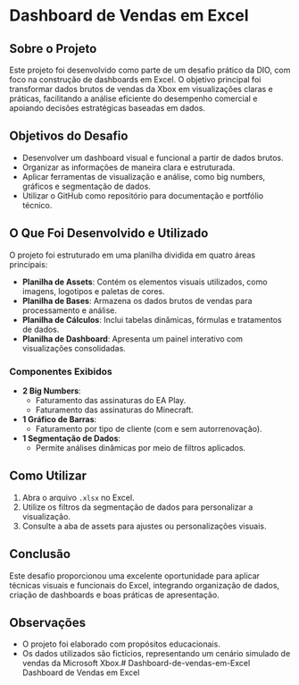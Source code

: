 # Dashboard de Vendas em Excel

## Sobre o Projeto
Este projeto foi desenvolvido como parte de um desafio prático da DIO, com foco na construção de dashboards em Excel. O objetivo principal foi transformar dados brutos de vendas da Xbox em visualizações claras e práticas, facilitando a análise eficiente do desempenho comercial e apoiando decisões estratégicas baseadas em dados.

## Objetivos do Desafio
- Desenvolver um dashboard visual e funcional a partir de dados brutos.
- Organizar as informações de maneira clara e estruturada.
- Aplicar ferramentas de visualização e análise, como big numbers, gráficos e segmentação de dados.
- Utilizar o GitHub como repositório para documentação e portfólio técnico.

## O Que Foi Desenvolvido e Utilizado
O projeto foi estruturado em uma planilha dividida em quatro áreas principais:

- **Planilha de Assets**: Contém os elementos visuais utilizados, como imagens, logotipos e paletas de cores.
- **Planilha de Bases**: Armazena os dados brutos de vendas para processamento e análise.
- **Planilha de Cálculos**: Inclui tabelas dinâmicas, fórmulas e tratamentos de dados.
- **Planilha de Dashboard**: Apresenta um painel interativo com visualizações consolidadas.

### Componentes Exibidos
- **2 Big Numbers**:
  - Faturamento das assinaturas do EA Play.
  - Faturamento das assinaturas do Minecraft.
- **1 Gráfico de Barras**:
  - Faturamento por tipo de cliente (com e sem autorrenovação).
- **1 Segmentação de Dados**:
  - Permite análises dinâmicas por meio de filtros aplicados.

## Como Utilizar
1. Abra o arquivo `.xlsx` no Excel.
2. Utilize os filtros da segmentação de dados para personalizar a visualização.
3. Consulte a aba de assets para ajustes ou personalizações visuais.

## Conclusão
Este desafio proporcionou uma excelente oportunidade para aplicar técnicas visuais e funcionais do Excel, integrando organização de dados, criação de dashboards e boas práticas de apresentação.

## Observações
- O projeto foi elaborado com propósitos educacionais.
- Os dados utilizados são fictícios, representando um cenário simulado de vendas da Microsoft Xbox.# Dashboard-de-vendas-em-Excel
Dashboard de Vendas em Excel
